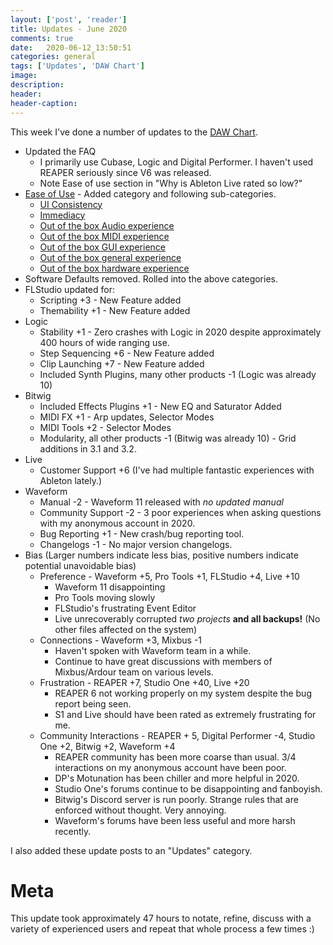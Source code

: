```yaml
---
layout: ['post', 'reader']
title: Updates - June 2020
comments: true
date:   2020-06-12_13:50:51 
categories: general
tags: ['Updates', 'DAW Chart']
image:
description:
header:
header-caption:
---
```


This week I've done a number of updates to the [DAW Chart](/DAW-Chart.html).

* Updated the FAQ
    * I primarily use Cubase, Logic and Digital Performer. I haven't used REAPER seriously since V6 was released.
    * Note Ease of use section in "Why is Ableton Live rated so low?"
* [Ease of Use](/DAW-Explain.html#ease-of-use) - Added category and following sub-categories.
    * [UI Consistency](/DAW-Explain.html#ui-consistency)
    * [Immediacy](/DAW-Explain.html#immediacy)
    * [Out of the box Audio experience](/DAW-Explain.html#ootb-audio)
    * [Out of the box MIDI experience](/DAW-Explain.html#ootb-midi)
    * [Out of the box GUI experience](/DAW-Explain.html#ootb-gui)
    * [Out of the box general experience](/DAW-Explain.html#ootb-general)
    * [Out of the box hardware experience](/DAW-Explain.html#ootb-hardware)
* Software Defaults removed. Rolled into the above categories.
* FLStudio updated for:
    * Scripting +3 - New Feature added
    * Themability +1 - New Feature added
* Logic
    * Stability +1 - Zero crashes with Logic in 2020 despite approximately 400 hours of wide ranging use.
    * Step Sequencing +6 - New Feature added
    * Clip Launching +7 - New Feature added
    * Included Synth Plugins, many other products -1 (Logic was already 10)
* Bitwig
    * Included Effects Plugins +1 - New EQ and Saturator Added
    * MIDI FX +1 - Arp updates, Selector Modes
    * MIDI Tools +2 - Selector Modes
    * Modularity, all other products -1 (Bitwig was already 10) - Grid additions in 3.1 and 3.2.
* Live
    * Customer Support +6  (I've had multiple fantastic experiences with Ableton lately.)
* Waveform
    * Manual -2 - Waveform 11 released with _no updated manual_
    * Community Support -2 - 3 poor experiences when asking questions with my anonymous account in 2020.
    * Bug Reporting +1 - New crash/bug reporting tool.
    * Changelogs -1 - No major version changelogs.
* Bias (Larger numbers indicate less bias, positive numbers indicate potential unavoidable bias)
    * Preference - Waveform +5, Pro Tools +1, FLStudio +4, Live +10
        * Waveform 11 disappointing
        * Pro Tools moving slowly
        * FLStudio's frustrating Event Editor 
        * Live unrecoverably corrupted _two projects_ **and all backups!** (No other files affected on the system)
    * Connections - Waveform +3, Mixbus -1
        * Haven't spoken with Waveform team in a while.
        * Continue to have great discussions with members of Mixbus/Ardour team on various levels.
    * Frustration - REAPER +7, Studio One +40, Live +20 
        * REAPER 6 not working properly on my system despite the bug report being seen. 
        * S1 and Live should have been rated as extremely frustrating for me.
    * Community Interactions - REAPER + 5, Digital Performer -4, Studio One +2, Bitwig +2, Waveform +4
        * REAPER community has been more coarse than usual. 3/4 interactions on my anonymous account have been poor.
        * DP's Motunation has been chiller and more helpful in 2020.
        * Studio One's forums continue to be disappointing and fanboyish.
        * Bitwig's Discord server is run poorly. Strange rules that are enforced without thought. Very annoying.
        * Waveform's forums have been less useful and more harsh recently.


I also added these update posts to an "Updates" category.



# Meta

This update took approximately 47 hours to notate, refine, discuss with a variety of experienced users and repeat that whole process a few times :)







